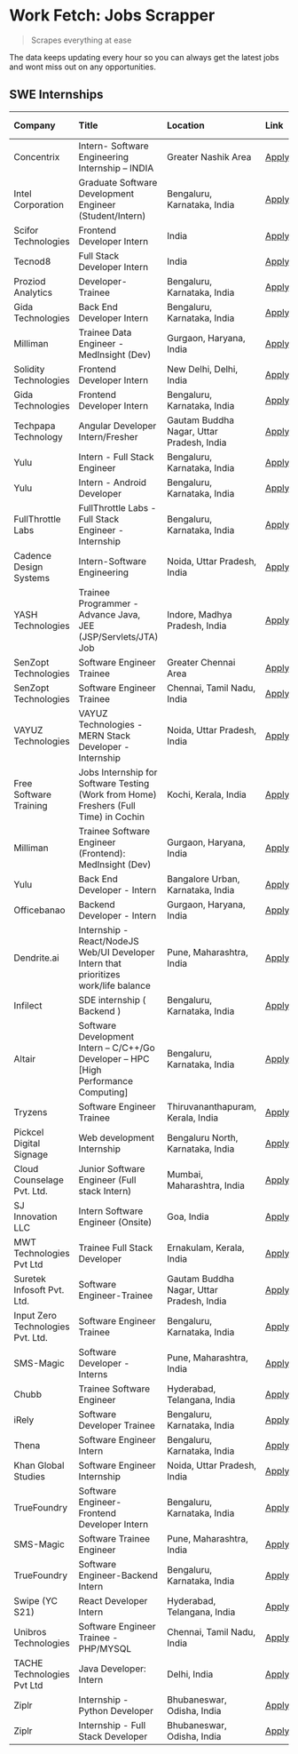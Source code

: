 # Work Fetch: Jobs Scrapper
> Scrapes everything at ease

The data keeps updating every hour so you can always get the latest jobs and wont miss out on any opportunities.

## SWE Internships
<!--START_SECTION:workfetch-->
| Company                           | Title                                                                                | Location                                  | Link                                                                                                                                                                                                                                                                                                              | Date Posted   |
|:----------------------------------|:-------------------------------------------------------------------------------------|:------------------------------------------|:------------------------------------------------------------------------------------------------------------------------------------------------------------------------------------------------------------------------------------------------------------------------------------------------------------------|:--------------|
| Concentrix                        | Intern- Software Engineering Internship – INDIA                                      | Greater Nashik Area                       | [Apply](https://in.linkedin.com/jobs/view/intern-software-engineering-internship-%E2%80%93-india-at-concentrix-3839392063?refId=7VPBlyKvd5zEO9Zphy%2Bp7A%3D%3D&trackingId=NZwGGL1ejjvCWB%2BNHCdOnA%3D%3D&position=5&pageNum=0&trk=public_jobs_jserp-result_search-card)                                           | 2024-02-27    |
| Intel Corporation                 | Graduate Software Development Engineer (Student/Intern)                              | Bengaluru, Karnataka, India               | [Apply](https://in.linkedin.com/jobs/view/graduate-software-development-engineer-student-intern-at-intel-corporation-3839094175?refId=1XzcdhI%2BOsfc5NxMatxrhw%3D%3D&trackingId=bYo7nvIsWZ3Ci87GlL7Guw%3D%3D&position=5&pageNum=1&trk=public_jobs_jserp-result_search-card)                                       | 2024-02-27    |
| Scifor Technologies               | Frontend Developer Intern                                                            | India                                     | [Apply](https://in.linkedin.com/jobs/view/frontend-developer-intern-at-scifor-technologies-3839011953?refId=MAs3ElyarT9479gMs4sTvQ%3D%3D&trackingId=ZkX3cic17kKvPyjtPj6eUg%3D%3D&position=2&pageNum=2&trk=public_jobs_jserp-result_search-card)                                                                   | 2024-02-27    |
| Tecnod8                           | Full Stack Developer Intern                                                          | India                                     | [Apply](https://in.linkedin.com/jobs/view/full-stack-developer-intern-at-tecnod8-3834283868?refId=1XzcdhI%2BOsfc5NxMatxrhw%3D%3D&trackingId=FwmZUgbCRy3Zpzgfo7foPw%3D%3D&position=21&pageNum=1&trk=public_jobs_jserp-result_search-card)                                                                          | 2024-02-25    |
| Proziod Analytics                 | Developer-Trainee                                                                    | Bengaluru, Karnataka, India               | [Apply](https://in.linkedin.com/jobs/view/developer-trainee-at-proziod-analytics-3838200708?refId=1XzcdhI%2BOsfc5NxMatxrhw%3D%3D&trackingId=3zOTDOzqIp36xEHRd01AZw%3D%3D&position=24&pageNum=1&trk=public_jobs_jserp-result_search-card)                                                                          | 2024-02-23    |
| Gida Technologies                 | Back End Developer Intern                                                            | Bengaluru, Karnataka, India               | [Apply](https://in.linkedin.com/jobs/view/back-end-developer-intern-at-gida-technologies-3836849295?refId=MAs3ElyarT9479gMs4sTvQ%3D%3D&trackingId=Li%2BdrTxsY%2B5rO7dNmBA1zg%3D%3D&position=6&pageNum=2&trk=public_jobs_jserp-result_search-card)                                                                 | 2024-02-23    |
| Milliman                          | Trainee Data Engineer - MedInsight (Dev)                                             | Gurgaon, Haryana, India                   | [Apply](https://in.linkedin.com/jobs/view/trainee-data-engineer-medinsight-dev-at-milliman-3789275187?refId=MAs3ElyarT9479gMs4sTvQ%3D%3D&trackingId=FSqN4tuCOmvUCRTfQoh5VQ%3D%3D&position=9&pageNum=2&trk=public_jobs_jserp-result_search-card)                                                                   | 2024-02-23    |
| Solidity Technologies             | Frontend Developer Intern                                                            | New Delhi, Delhi, India                   | [Apply](https://in.linkedin.com/jobs/view/frontend-developer-intern-at-solidity-technologies-3831583934?refId=1XzcdhI%2BOsfc5NxMatxrhw%3D%3D&trackingId=jhfITEoUb94cns%2FzSLJCjw%3D%3D&position=10&pageNum=1&trk=public_jobs_jserp-result_search-card)                                                            | 2024-02-22    |
| Gida Technologies                 | Frontend Developer Intern                                                            | Bengaluru, Karnataka, India               | [Apply](https://in.linkedin.com/jobs/view/frontend-developer-intern-at-gida-technologies-3836040945?refId=7VPBlyKvd5zEO9Zphy%2Bp7A%3D%3D&trackingId=Vdc4NjGgsuPqO23Gb9Q01A%3D%3D&position=20&pageNum=0&trk=public_jobs_jserp-result_search-card)                                                                  | 2024-02-21    |
| Techpapa Technology               | Angular Developer Intern/Fresher                                                     | Gautam Buddha Nagar, Uttar Pradesh, India | [Apply](https://in.linkedin.com/jobs/view/angular-developer-intern-fresher-at-techpapa-technology-3834305862?refId=1XzcdhI%2BOsfc5NxMatxrhw%3D%3D&trackingId=oZqoj1dbiDJZvLGZM2%2BXzg%3D%3D&position=17&pageNum=1&trk=public_jobs_jserp-result_search-card)                                                       | 2024-02-20    |
| Yulu                              | Intern - Full Stack Engineer                                                         | Bengaluru, Karnataka, India               | [Apply](https://in.linkedin.com/jobs/view/intern-full-stack-engineer-at-yulu-3834466595?refId=7VPBlyKvd5zEO9Zphy%2Bp7A%3D%3D&trackingId=NA41z0ZcwkPeeXCe2QuSHQ%3D%3D&position=6&pageNum=0&trk=public_jobs_jserp-result_search-card)                                                                               | 2024-02-19    |
| Yulu                              | Intern - Android Developer                                                           | Bengaluru, Karnataka, India               | [Apply](https://in.linkedin.com/jobs/view/intern-android-developer-at-yulu-3834459982?refId=MAs3ElyarT9479gMs4sTvQ%3D%3D&trackingId=POcI3EMFkaUYKZwd7DAZeA%3D%3D&position=3&pageNum=2&trk=public_jobs_jserp-result_search-card)                                                                                   | 2024-02-19    |
| FullThrottle Labs                 | FullThrottle Labs - Full Stack Engineer - Internship                                 | Bengaluru, Karnataka, India               | [Apply](https://in.linkedin.com/jobs/view/fullthrottle-labs-full-stack-engineer-internship-at-fullthrottle-labs-3829636016?refId=1XzcdhI%2BOsfc5NxMatxrhw%3D%3D&trackingId=GX7ViaBEbo98hnO8tRl3Zg%3D%3D&position=22&pageNum=1&trk=public_jobs_jserp-result_search-card)                                           | 2024-02-17    |
| Cadence Design Systems            | Intern-Software Engineering                                                          | Noida, Uttar Pradesh, India               | [Apply](https://in.linkedin.com/jobs/view/intern-software-engineering-at-cadence-design-systems-3794689056?refId=MAs3ElyarT9479gMs4sTvQ%3D%3D&trackingId=kYzdzwLDfyEGBKaIxa8QTw%3D%3D&position=19&pageNum=2&trk=public_jobs_jserp-result_search-card)                                                             | 2024-02-17    |
| YASH Technologies                 | Trainee Programmer - Advance Java, JEE (JSP/Servlets/JTA) Job                        | Indore, Madhya Pradesh, India             | [Apply](https://in.linkedin.com/jobs/view/trainee-programmer-advance-java-jee-jsp-servlets-jta-job-at-yash-technologies-3811759183?refId=7VPBlyKvd5zEO9Zphy%2Bp7A%3D%3D&trackingId=%2BWjf0YKbrMHhHUOWgDjwSw%3D%3D&position=15&pageNum=0&trk=public_jobs_jserp-result_search-card)                                 | 2024-02-13    |
| SenZopt Technologies              | Software Engineer Trainee                                                            | Greater Chennai Area                      | [Apply](https://in.linkedin.com/jobs/view/software-engineer-trainee-at-senzopt-technologies-3827688781?refId=1XzcdhI%2BOsfc5NxMatxrhw%3D%3D&trackingId=Xcr1VnFumC6VwOrTWCI0Lg%3D%3D&position=6&pageNum=1&trk=public_jobs_jserp-result_search-card)                                                                | 2024-02-12    |
| SenZopt Technologies              | Software Engineer Trainee                                                            | Chennai, Tamil Nadu, India                | [Apply](https://in.linkedin.com/jobs/view/software-engineer-trainee-at-senzopt-technologies-3827686880?refId=1XzcdhI%2BOsfc5NxMatxrhw%3D%3D&trackingId=5OleV0m5DORh%2F7C66lnU%2FQ%3D%3D&position=18&pageNum=1&trk=public_jobs_jserp-result_search-card)                                                           | 2024-02-12    |
| VAYUZ Technologies                | VAYUZ Technologies - MERN Stack Developer - Internship                               | Noida, Uttar Pradesh, India               | [Apply](https://in.linkedin.com/jobs/view/vayuz-technologies-mern-stack-developer-internship-at-vayuz-technologies-3822619356?refId=1XzcdhI%2BOsfc5NxMatxrhw%3D%3D&trackingId=s4%2FlElROHT0TWDAR%2BQngjg%3D%3D&position=23&pageNum=1&trk=public_jobs_jserp-result_search-card)                                    | 2024-02-10    |
| Free Software Training            | Jobs Internship for Software Testing (Work from Home) Freshers (Full Time) in Cochin | Kochi, Kerala, India                      | [Apply](https://in.linkedin.com/jobs/view/jobs-internship-for-software-testing-work-from-home-freshers-full-time-in-cochin-at-free-software-training-3826557030?refId=MAs3ElyarT9479gMs4sTvQ%3D%3D&trackingId=8vuu2HfCrauHimduCz%2FkUA%3D%3D&position=21&pageNum=2&trk=public_jobs_jserp-result_search-card)      | 2024-02-10    |
| Milliman                          | Trainee Software Engineer (Frontend): MedInsight (Dev)                               | Gurgaon, Haryana, India                   | [Apply](https://in.linkedin.com/jobs/view/trainee-software-engineer-frontend-medinsight-dev-at-milliman-3792874280?refId=7VPBlyKvd5zEO9Zphy%2Bp7A%3D%3D&trackingId=%2Fqp5JqqKWSpZ%2FjPkfjcQ%2Fw%3D%3D&position=3&pageNum=0&trk=public_jobs_jserp-result_search-card)                                              | 2024-02-09    |
| Yulu                              | Back End Developer - Intern                                                          | Bangalore Urban, Karnataka, India         | [Apply](https://in.linkedin.com/jobs/view/back-end-developer-intern-at-yulu-3821682220?refId=7VPBlyKvd5zEO9Zphy%2Bp7A%3D%3D&trackingId=ASy5CHgXcyq8eLmV%2F7qWYQ%3D%3D&position=10&pageNum=0&trk=public_jobs_jserp-result_search-card)                                                                             | 2024-02-04    |
| Officebanao                       | Backend Developer - Intern                                                           | Gurgaon, Haryana, India                   | [Apply](https://in.linkedin.com/jobs/view/backend-developer-intern-at-officebanao-3814263731?refId=7VPBlyKvd5zEO9Zphy%2Bp7A%3D%3D&trackingId=UqSEQSQtAHcVKUxIn1fIkQ%3D%3D&position=19&pageNum=0&trk=public_jobs_jserp-result_search-card)                                                                         | 2024-01-31    |
| Dendrite.ai                       | Internship - React/NodeJS Web/UI Developer Intern that prioritizes work/life balance | Pune, Maharashtra, India                  | [Apply](https://in.linkedin.com/jobs/view/internship-react-nodejs-web-ui-developer-intern-that-prioritizes-work-life-balance-at-dendrite-ai-3818948068?refId=7VPBlyKvd5zEO9Zphy%2Bp7A%3D%3D&trackingId=fmLk7lyGLM8o%2FggO4dfrzw%3D%3D&position=25&pageNum=0&trk=public_jobs_jserp-result_search-card)             | 2024-01-31    |
| Infilect                          | SDE internship ( Backend )                                                           | Bengaluru, Karnataka, India               | [Apply](https://in.linkedin.com/jobs/view/sde-internship-backend-at-infilect-3815120558?refId=7VPBlyKvd5zEO9Zphy%2Bp7A%3D%3D&trackingId=m0eSo%2BLgTYZ8CSLdiSTdgw%3D%3D&position=21&pageNum=0&trk=public_jobs_jserp-result_search-card)                                                                            | 2024-01-25    |
| Altair                            | Software Development Intern – C/C++/Go Developer – HPC [High Performance Computing]  | Bengaluru, Karnataka, India               | [Apply](https://in.linkedin.com/jobs/view/software-development-intern-%E2%80%93-c-c%2B%2B-go-developer-%E2%80%93-hpc-high-performance-computing-at-altair-3809167074?refId=MAs3ElyarT9479gMs4sTvQ%3D%3D&trackingId=Us0jXdqxyg0vmH%2BLtSRbOA%3D%3D&position=25&pageNum=2&trk=public_jobs_jserp-result_search-card) | 2024-01-19    |
| Tryzens                           | Software Engineer Trainee                                                            | Thiruvananthapuram, Kerala, India         | [Apply](https://in.linkedin.com/jobs/view/software-engineer-trainee-at-tryzens-3809363491?refId=1XzcdhI%2BOsfc5NxMatxrhw%3D%3D&trackingId=NKi750%2Fii0q7ZrfdxLdoUA%3D%3D&position=8&pageNum=1&trk=public_jobs_jserp-result_search-card)                                                                           | 2024-01-18    |
| Pickcel Digital Signage           | Web development Internship                                                           | Bengaluru North, Karnataka, India         | [Apply](https://in.linkedin.com/jobs/view/web-development-internship-at-pickcel-digital-signage-3826062393?refId=MAs3ElyarT9479gMs4sTvQ%3D%3D&trackingId=5%2FePVzl0Q2%2FD5GcqcCom9g%3D%3D&position=1&pageNum=2&trk=public_jobs_jserp-result_search-card)                                                          | 2024-01-15    |
| Cloud Counselage Pvt. Ltd.        | Junior Software Engineer (Full stack Intern)                                         | Mumbai, Maharashtra, India                | [Apply](https://in.linkedin.com/jobs/view/junior-software-engineer-full-stack-intern-at-cloud-counselage-pvt-ltd-3803132814?refId=7VPBlyKvd5zEO9Zphy%2Bp7A%3D%3D&trackingId=MVFHlJUsIjSifC5F9aXYyQ%3D%3D&position=22&pageNum=0&trk=public_jobs_jserp-result_search-card)                                          | 2024-01-11    |
| SJ Innovation LLC                 | Intern Software Engineer (Onsite)                                                    | Goa, India                                | [Apply](https://in.linkedin.com/jobs/view/intern-software-engineer-onsite-at-sj-innovation-llc-3799959011?refId=1XzcdhI%2BOsfc5NxMatxrhw%3D%3D&trackingId=kONMgpSlbzwIrrPmpQzdrQ%3D%3D&position=12&pageNum=1&trk=public_jobs_jserp-result_search-card)                                                            | 2024-01-11    |
| MWT Technologies Pvt Ltd          | Trainee Full Stack Developer                                                         | Ernakulam, Kerala, India                  | [Apply](https://in.linkedin.com/jobs/view/trainee-full-stack-developer-at-mwt-technologies-pvt-ltd-3800921715?refId=7VPBlyKvd5zEO9Zphy%2Bp7A%3D%3D&trackingId=khwmWxHitnjxp4zXcQy77Q%3D%3D&position=4&pageNum=0&trk=public_jobs_jserp-result_search-card)                                                         | 2024-01-09    |
| Suretek Infosoft Pvt. Ltd.        | Software Engineer-Trainee                                                            | Gautam Buddha Nagar, Uttar Pradesh, India | [Apply](https://in.linkedin.com/jobs/view/software-engineer-trainee-at-suretek-infosoft-pvt-ltd-3800934643?refId=7VPBlyKvd5zEO9Zphy%2Bp7A%3D%3D&trackingId=R4mjS%2Fwwwx7lbJvxtzjAWw%3D%3D&position=16&pageNum=0&trk=public_jobs_jserp-result_search-card)                                                         | 2024-01-09    |
| Input Zero Technologies Pvt. Ltd. | Software Engineer Trainee                                                            | Bengaluru, Karnataka, India               | [Apply](https://in.linkedin.com/jobs/view/software-engineer-trainee-at-input-zero-technologies-pvt-ltd-3800927643?refId=1XzcdhI%2BOsfc5NxMatxrhw%3D%3D&trackingId=N8ebWkacT2kzZDlM8qam4Q%3D%3D&position=1&pageNum=1&trk=public_jobs_jserp-result_search-card)                                                     | 2024-01-09    |
| SMS-Magic                         | Software Developer -Interns                                                          | Pune, Maharashtra, India                  | [Apply](https://in.linkedin.com/jobs/view/software-developer-interns-at-sms-magic-3799485343?refId=1XzcdhI%2BOsfc5NxMatxrhw%3D%3D&trackingId=WWU0AhlrSaJHaO3j1H8Yvg%3D%3D&position=4&pageNum=1&trk=public_jobs_jserp-result_search-card)                                                                          | 2024-01-05    |
| Chubb                             | Trainee Software Engineer                                                            | Hyderabad, Telangana, India               | [Apply](https://in.linkedin.com/jobs/view/trainee-software-engineer-at-chubb-3811550279?refId=MAs3ElyarT9479gMs4sTvQ%3D%3D&trackingId=0%2BNfdpljYVelDMpjBUUDHw%3D%3D&position=15&pageNum=2&trk=public_jobs_jserp-result_search-card)                                                                              | 2023-12-28    |
| iRely                             | Software Developer Trainee                                                           | Bengaluru, Karnataka, India               | [Apply](https://in.linkedin.com/jobs/view/software-developer-trainee-at-irely-3801577534?refId=7VPBlyKvd5zEO9Zphy%2Bp7A%3D%3D&trackingId=zL0LIke7TIunYDc2JILTCA%3D%3D&position=11&pageNum=0&trk=public_jobs_jserp-result_search-card)                                                                             | 2023-12-22    |
| Thena                             | Software Engineer Intern                                                             | Bengaluru, Karnataka, India               | [Apply](https://in.linkedin.com/jobs/view/software-engineer-intern-at-thena-3778731751?refId=7VPBlyKvd5zEO9Zphy%2Bp7A%3D%3D&trackingId=reNDdoPLATc2pV856t2C3g%3D%3D&position=13&pageNum=0&trk=public_jobs_jserp-result_search-card)                                                                               | 2023-12-05    |
| Khan Global Studies               | Software Engineer Internship                                                         | Noida, Uttar Pradesh, India               | [Apply](https://in.linkedin.com/jobs/view/software-engineer-internship-at-khan-global-studies-3766942197?refId=1XzcdhI%2BOsfc5NxMatxrhw%3D%3D&trackingId=itWQs5O%2FxSkmj6DOHpXoOA%3D%3D&position=19&pageNum=1&trk=public_jobs_jserp-result_search-card)                                                           | 2023-11-27    |
| TrueFoundry                       | Software Engineer- Frontend Developer Intern                                         | Bengaluru, Karnataka, India               | [Apply](https://in.linkedin.com/jobs/view/software-engineer-frontend-developer-intern-at-truefoundry-3790095058?refId=7VPBlyKvd5zEO9Zphy%2Bp7A%3D%3D&trackingId=K2M1Kt0y%2Barg4Qs1VnFctw%3D%3D&position=12&pageNum=0&trk=public_jobs_jserp-result_search-card)                                                    | 2023-11-24    |
| SMS-Magic                         | Software Trainee Engineer                                                            | Pune, Maharashtra, India                  | [Apply](https://in.linkedin.com/jobs/view/software-trainee-engineer-at-sms-magic-3761409781?refId=7VPBlyKvd5zEO9Zphy%2Bp7A%3D%3D&trackingId=XRuoJoH2jDKXIzAdaCD3pQ%3D%3D&position=23&pageNum=0&trk=public_jobs_jserp-result_search-card)                                                                          | 2023-11-16    |
| TrueFoundry                       | Software Engineer-Backend Intern                                                     | Bengaluru, Karnataka, India               | [Apply](https://in.linkedin.com/jobs/view/software-engineer-backend-intern-at-truefoundry-3779508170?refId=7VPBlyKvd5zEO9Zphy%2Bp7A%3D%3D&trackingId=KXgd0LRNlrOR0SkfIu6LPA%3D%3D&position=24&pageNum=0&trk=public_jobs_jserp-result_search-card)                                                                 | 2023-11-10    |
| Swipe (YC S21)                    | React Developer Intern                                                               | Hyderabad, Telangana, India               | [Apply](https://in.linkedin.com/jobs/view/react-developer-intern-at-swipe-yc-s21-3737600089?refId=7VPBlyKvd5zEO9Zphy%2Bp7A%3D%3D&trackingId=sRYtDhLMV4tRp4nXCNGmLg%3D%3D&position=14&pageNum=0&trk=public_jobs_jserp-result_search-card)                                                                          | 2023-10-13    |
| Unibros Technologies              | Software Engineer Trainee - PHP/MYSQL                                                | Chennai, Tamil Nadu, India                | [Apply](https://in.linkedin.com/jobs/view/software-engineer-trainee-php-mysql-at-unibros-technologies-3656599241?refId=1XzcdhI%2BOsfc5NxMatxrhw%3D%3D&trackingId=yyWE3WLSglItuYsV9BLa9A%3D%3D&position=7&pageNum=1&trk=public_jobs_jserp-result_search-card)                                                      | 2023-06-12    |
| TACHE Technologies Pvt Ltd        | Java Developer: Intern                                                               | Delhi, India                              | [Apply](https://in.linkedin.com/jobs/view/java-developer-intern-at-tache-technologies-pvt-ltd-3627622735?refId=MAs3ElyarT9479gMs4sTvQ%3D%3D&trackingId=idAKCPOUW8MiLZGYFCOypg%3D%3D&position=20&pageNum=2&trk=public_jobs_jserp-result_search-card)                                                               | 2023-06-06    |
| Ziplr                             | Internship - Python Developer                                                        | Bhubaneswar, Odisha, India                | [Apply](https://in.linkedin.com/jobs/view/internship-python-developer-at-ziplr-3645677592?refId=MAs3ElyarT9479gMs4sTvQ%3D%3D&trackingId=hQdOUjA2yBJ0MwTjeNoaXQ%3D%3D&position=5&pageNum=2&trk=public_jobs_jserp-result_search-card)                                                                               | 2023-06-02    |
| Ziplr                             | Internship - Full Stack Developer                                                    | Bhubaneswar, Odisha, India                | [Apply](https://in.linkedin.com/jobs/view/internship-full-stack-developer-at-ziplr-3645675705?refId=MAs3ElyarT9479gMs4sTvQ%3D%3D&trackingId=F59KC2%2BrUz6Z2Ymb9CLGYQ%3D%3D&position=14&pageNum=2&trk=public_jobs_jserp-result_search-card)                                                                        | 2023-06-02    |
<!--END_SECTION:workfetch-->
